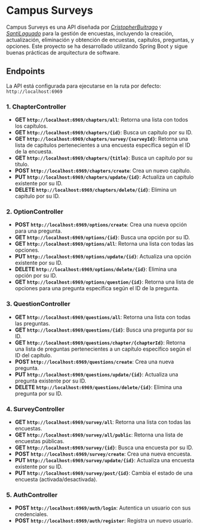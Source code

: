# Campus Surveys

Campus Surveys es una API diseñada por *[CristopherBuitrago](https://github.com/CristopherBuitrago)* y *[SantiLaguado](https://github.com/SanTiLaguado)* para la gestión de encuestas, incluyendo la creación, actualización, eliminación y obtención de encuestas, capítulos, preguntas, y opciones. Este proyecto se ha desarrollado utilizando Spring Boot y sigue buenas prácticas de arquitectura de software.

## Endpoints

La API está configurada para ejecutarse en la ruta por defecto: `http://localhost:6969`

### 1. **ChapterController**
   - **GET `http://localhost:6969/chapters/all`**: Retorna una lista con todos los capítulos.
   - **GET `http://localhost:6969/chapters/{id}`**: Busca un capítulo por su ID.
   - **GET `http://localhost:6969/chapters/survey/{surveyId}`**: Retorna una lista de capítulos pertenecientes a una encuesta específica según el ID de la encuesta.
   - **GET `http://localhost:6969/chapters/{title}`**: Busca un capítulo por su título.
   - **POST `http://localhost:6969/chapters/create`**: Crea un nuevo capítulo.
   - **PUT `http://localhost:6969/chapters/update/{id}`**: Actualiza un capítulo existente por su ID.
   - **DELETE `http://localhost:6969/chapters/delete/{id}`**: Elimina un capítulo por su ID.

### 2. **OptionController**
   - **POST `http://localhost:6969/options/create`**: Crea una nueva opción para una pregunta.
   - **GET `http://localhost:6969/options/{id}`**: Busca una opción por su ID.
   - **GET `http://localhost:6969/options/all`**: Retorna una lista con todas las opciones.
   - **PUT `http://localhost:6969/options/update/{id}`**: Actualiza una opción existente por su ID.
   - **DELETE `http://localhost:6969/options/delete/{id}`**: Elimina una opción por su ID.
   - **GET `http://localhost:6969/options/question/{id}`**: Retorna una lista de opciones para una pregunta específica según el ID de la pregunta.

### 3. **QuestionController**
   - **GET `http://localhost:6969/questions/all`**: Retorna una lista con todas las preguntas.
   - **GET `http://localhost:6969/questions/{id}`**: Busca una pregunta por su ID.
   - **GET `http://localhost:6969/questions/chapter/{chapterId}`**: Retorna una lista de preguntas pertenecientes a un capítulo específico según el ID del capítulo.
   - **POST `http://localhost:6969/questions/create`**: Crea una nueva pregunta.
   - **PUT `http://localhost:6969/questions/update/{id}`**: Actualiza una pregunta existente por su ID.
   - **DELETE `http://localhost:6969/questions/delete/{id}`**: Elimina una pregunta por su ID.

### 4. **SurveyController**
   - **GET `http://localhost:6969/survey/all`**: Retorna una lista con todas las encuestas.
   - **GET `http://localhost:6969/survey/all/public`**: Retorna una lista de encuestas públicas.
   - **GET `http://localhost:6969/survey/{id}`**: Busca una encuesta por su ID.
   - **POST `http://localhost:6969/survey/create`**: Crea una nueva encuesta.
   - **PUT `http://localhost:6969/survey/update/{id}`**: Actualiza una encuesta existente por su ID.
   - **PUT `http://localhost:6969/survey/post/{id}`**: Cambia el estado de una encuesta (activada/desactivada).

### 5. **AuthController**
   - **POST `http://localhost:6969/auth/login`**: Autentica un usuario con sus credenciales.
   - **POST `http://localhost:6969/auth/register`**: Registra un nuevo usuario.
